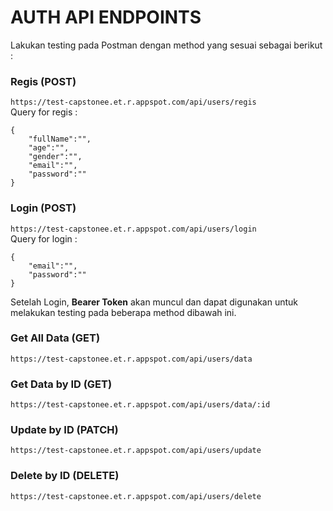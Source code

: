 <h1> AUTH API ENDPOINTS </h1>
Lakukan testing pada Postman dengan method yang sesuai sebagai berikut :


### Regis (POST)
`https://test-capstonee.et.r.appspot.com/api/users/regis` <br>
Query for regis :
```
{
    "fullName":"",
    "age":"",
    "gender":"",
    "email":"",
    "password":""
}
```


### Login (POST)
`https://test-capstonee.et.r.appspot.com/api/users/login` <br>
Query for login :
```
{
    "email":"",
    "password":""
}
```
Setelah Login, <strong>Bearer Token</strong> akan muncul dan dapat digunakan untuk melakukan testing pada beberapa method dibawah ini.


### Get All Data (GET)
`https://test-capstonee.et.r.appspot.com/api/users/data`

### Get Data by ID (GET)
`https://test-capstonee.et.r.appspot.com/api/users/data/:id`

### Update by ID (PATCH)
`https://test-capstonee.et.r.appspot.com/api/users/update`

### Delete by ID (DELETE)
`https://test-capstonee.et.r.appspot.com/api/users/delete` 
